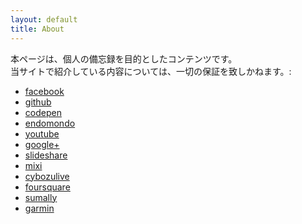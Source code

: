 ```yaml
---
layout: default
title: About
---
```


本ページは、個人の備忘録を目的としたコンテンツです。  
当サイトで紹介している内容については、一切の保証を致しかねます。:

* [facebook](https://www.facebook.com/junichi.watanuki)
* [github](https://github.com/JunichiWatanuki)
* [codepen](https://codepen.io/j-watanuki/)
* [endomondo](https://www.endomondo.com/profile/502996)
* [youtube](https://www.youtube.com/user/watanukitube)
* [google+](https://plus.google.com/u/0/+JunichiWatanuki)
* [slideshare](http://www.slideshare.net/junichiwatanuki)
* [mixi](http://mixi.jp/show_profile.pl?id=1004948)
* [cybozulive](https://cybozulive.com/profile/junichi_watanuki)
* [foursquare](https://ja.foursquare.com/j_watanuki)
* [sumally](https://sumally.com/junichi_watanuki)
* [garmin](https://connect.garmin.com/modern/profile/j-watanuki)
